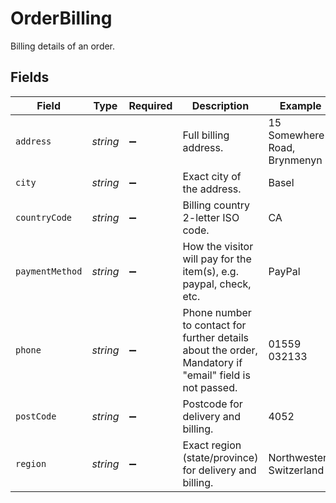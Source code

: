 # OrderBilling

Billing details of an order.


## Fields

| Field                                                                                                  | Type                                                                                                   | Required                                                                                               | Description                                                                                            | Example                                                                                                |
| ------------------------------------------------------------------------------------------------------ | ------------------------------------------------------------------------------------------------------ | ------------------------------------------------------------------------------------------------------ | ------------------------------------------------------------------------------------------------------ | ------------------------------------------------------------------------------------------------------ |
| `address`                                                                                              | *string*                                                                                               | :heavy_minus_sign:                                                                                     | Full billing address.                                                                                  | 15 Somewhere Road, Brynmenyn                                                                           |
| `city`                                                                                                 | *string*                                                                                               | :heavy_minus_sign:                                                                                     | Exact city of the address.                                                                             | Basel                                                                                                  |
| `countryCode`                                                                                          | *string*                                                                                               | :heavy_minus_sign:                                                                                     | Billing country 2-letter ISO code.                                                                     | CA                                                                                                     |
| `paymentMethod`                                                                                        | *string*                                                                                               | :heavy_minus_sign:                                                                                     | How the visitor will pay for the item(s), e.g. paypal, check, etc.                                     | PayPal                                                                                                 |
| `phone`                                                                                                | *string*                                                                                               | :heavy_minus_sign:                                                                                     | Phone number to contact for further details about the order, Mandatory if "email" field is not passed. | 01559 032133                                                                                           |
| `postCode`                                                                                             | *string*                                                                                               | :heavy_minus_sign:                                                                                     | Postcode for delivery and billing.                                                                     | 4052                                                                                                   |
| `region`                                                                                               | *string*                                                                                               | :heavy_minus_sign:                                                                                     | Exact region (state/province) for delivery and billing.                                                | Northwestern Switzerland                                                                               |